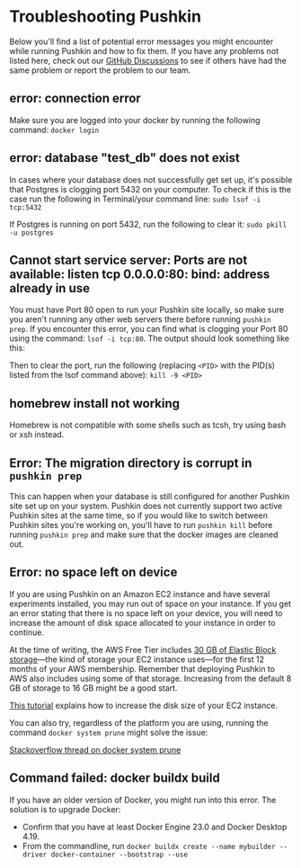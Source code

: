 # Troubleshooting Pushkin

Below you'll find a list of potential error messages you might encounter while running Pushkin and how to fix them. If you have any problems not listed here, check out our [GitHub Discussions](https://github.com/pushkin-consortium/pushkin/discussions) to see if others have had the same problem or report the problem to our team.

## error: connection error

Make sure you are logged into your docker by running the following command: `docker login`

## error: database "test\_db" does not exist

In cases where your database does not successfully get set up, it's possible that Postgres is clogging port 5432 on your computer. To check if this is the case run the following in Terminal/your command line: `sudo lsof -i tcp:5432`

If Postgres is running on port 5432, run the following to clear it: `sudo pkill -u postgres`

## Cannot start service server: Ports are not available: listen tcp 0.0.0.0:80: bind: address already in use

You must have Port 80 open to run your Pushkin site locally, so make sure you aren't running any other web servers there before running `pushkin prep`. If you encounter this error, you can find what is clogging your Port 80 using the command: `lsof -i tcp:80`. The output should look something like this:

Then to clear the port, run the following (replacing `<PID>` with the PID(s) listed from the lsof command above): `kill -9 <PID>`

## homebrew install not working

Homebrew is not compatible with some shells such as tcsh, try using bash or xsh instead.

## Error: The migration directory is corrupt in `pushkin prep`
This can happen when your database is still configured for another Pushkin site set up on your system. Pushkin does not currently support two active Pushkin sites at the same time, so if you would like to switch between Pushkin sites you're working on, you'll have to run `pushkin kill` before running `pushkin prep` and make sure that the docker images are cleaned out.

## Error: no space left on device
If you are using Pushkin on an Amazon EC2 instance and have several experiments installed, you may run out of space on your instance. If you get an error stating that there is no space left on your device, you will need to increase the amount of disk space allocated to your instance in order to continue.

At the time of writing, the AWS Free Tier includes [30 GB of Elastic Block storage](https://aws.amazon.com/free/?all-free-tier.sort-by=item.additionalFields.SortRank&all-free-tier.sort-order=asc&awsf.Free%20Tier%20Categories=categories%23storage)&mdash;the kind of storage your EC2 instance uses&mdash;for the first 12 months of your AWS membership. Remember that deploying Pushkin to AWS also includes using some of that storage. Increasing from the default 8 GB of storage to 16 GB might be a good start.

[This tutorial](https://medium.com/findworka/how-to-increase-disk-size-for-an-ec2-instance-on-aws-b82181df6215) explains how to increase the disk size of your EC2 instance.

You can also try, regardless of the platform you are using, running the command `docker system prune` might solve the issue:

[Stackoverflow thread on docker system prune](https://stackoverflow.com/questions/50142049/enospc-no-space-left-on-device-nodejs/57705821#57705821)

## Command failed: docker buildx build

If you have an older version of Docker, you might run into this error. The solution is to upgrade Docker:
- Confirm that you have at least Docker Engine 23.0 and Docker Desktop 4.19. 
- From the commandline, run `docker buildx create --name mybuilder --driver docker-container --bootstrap --use`
